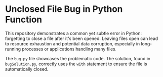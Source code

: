 # Unclosed File Bug in Python Function

This repository demonstrates a common yet subtle error in Python: forgetting to close a file after it's been opened.  Leaving files open can lead to resource exhaustion and potential data corruption, especially in long-running processes or applications handling many files.

The `bug.py` file showcases the problematic code. The solution, found in `bugSolution.py`, correctly uses the `with` statement to ensure the file is automatically closed.